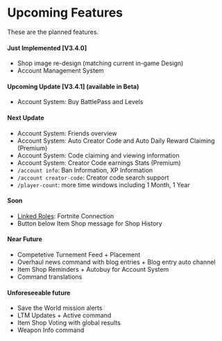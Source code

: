 # Upcoming Features

These are the planned features.

#### Just Implemented \[V3.4.0]

* Shop image re-design (matching current in-game Design)&#x20;
* Account Management System&#x20;

#### Upcoming Update \[V3.4.1] (available in Beta)

* Account System: Buy BattlePass and Levels

#### Next Update

* Account System: Friends overview
* Account System: Auto Creator Code and Auto Daily Reward Claiming (Premium)
* Account System: Code claiming and viewing information
* Account System: Creator Code earnings Stats (Premium)
* `/account info`: Ban Information, XP Information
* `/account creator-code`: Creator code search support
* `/player-count`: more time windows including 1 Month, 1 Year

#### Soon

* [Linked Roles](https://discord.com/build/linked-roles): Fortnite Connection
* Button below Item Shop message for Shop History

#### Near Future

* Competetive Turnement Feed + Placement
* Overhaul news command with blog entries + Blog entry auto channel
* Item Shop Reminders + Autobuy for Account System
* Command translations

#### Unforeseeable future

* Save the World mission alerts
* LTM Updates + Active command
* Item Shop Voting with global results
* Weapon Info command
